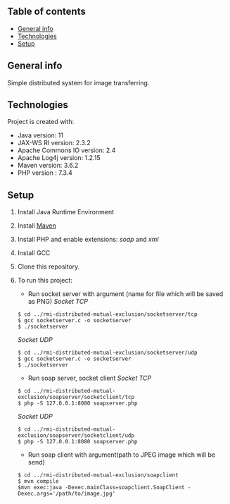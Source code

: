 ## Table of contents
* [General info](#general-info)
* [Technologies](#technologies)
* [Setup](#setup)

## General info
Simple distributed system for image transferring.
	
## Technologies
Project is created with:
* Java version: 11
* JAX-WS RI version: 2.3.2
* Apache Commons IO version: 2.4
* Apache Log4j version: 1.2.15
* Maven version: 3.6.2
* PHP version : 7.3.4
	
## Setup
1. Install Java Runtime Environment
2. Install [Maven](https://maven.apache.org/install.html)
3. Install PHP and enable extensions: *soap* and *xml*
4. Install GCC
3. Clone this repository.
4. To run this project:
    - Run socket server with argument (name for file which will be saved as PNG)
    *Socket TCP*
    ```
    $ cd ../rmi-distributed-mutual-exclusion/socketserver/tcp
    $ gcc socketserver.c -o socketserver
    $ ./socketserver
    ```
    *Socket UDP*
    ```
    $ cd ../rmi-distributed-mutual-exclusion/socketserver/udp
    $ gcc socketserver.c -o socketserver
    $ ./socketserver
    ```

    - Run soap server, socket client 
    *Socket TCP*
    ```
    $ cd ../rmi-distributed-mutual-exclusion/soapserver/socketclient/tcp
    $ php -S 127.0.0.1:8080 soapserver.php
    ```
    *Socket UDP*
    ```
    $ cd ../rmi-distributed-mutual-exclusion/soapserver/socketclient/udp
    $ php -S 127.0.0.1:8080 soapserver.php
    ```

    - Run soap client with argument(path to JPEG image which will be send)
    ```
    $ cd ../rmi-distributed-mutual-exclusion/soapclient
    $ mvn compile
    $mvn exec:java -Dexec.mainClass=soapclient.SoapClient -Dexec.args='/path/to/image.jpg'
    ```
